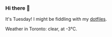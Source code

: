 ### Hi there :wave:

It's Tuesday! I might be fiddling with my [dotfiles](https://github.com/bewuethr/dotfiles).

Weather in Toronto: clear, at -3°C.
